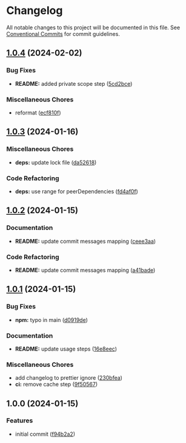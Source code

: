 # Changelog

All notable changes to this project will be documented in this file. See
[Conventional Commits](https://conventionalcommits.org) for commit guidelines.

## [1.0.4](https://github.com/rdeak/semantic-release-config/compare/v1.0.3...v1.0.4) (2024-02-02)


### Bug Fixes

* **README:** added private scope step ([5cd2bce](https://github.com/rdeak/semantic-release-config/commit/5cd2bce33069af1288f6f1b54427a541a9dfe481))


### Miscellaneous Chores

* reformat ([ecf810f](https://github.com/rdeak/semantic-release-config/commit/ecf810f548e252032126e87876055287ec4f6c58))

## [1.0.3](https://github.com/rdeak/semantic-release-config/compare/v1.0.2...v1.0.3) (2024-01-16)


### Miscellaneous Chores

* **deps:** update lock file ([da52618](https://github.com/rdeak/semantic-release-config/commit/da526189e04c8c8c3439f9ee54fb16081b756807))


### Code Refactoring

* **deps:** use range for peerDependencies ([fd4af0f](https://github.com/rdeak/semantic-release-config/commit/fd4af0fcacd759b276ee4da28afe0458ec87f939))

## [1.0.2](https://github.com/rdeak/semantic-release-config/compare/v1.0.1...v1.0.2) (2024-01-15)


### Documentation

* **README:** update commit messages mapping ([ceee3aa](https://github.com/rdeak/semantic-release-config/commit/ceee3aac7db1a0a6934532ba22a00949b9569a47))


### Code Refactoring

* **README:** update commit messages mapping ([a41bade](https://github.com/rdeak/semantic-release-config/commit/a41bade4358cf6daf62c25ea8b5dad3f89f3ae3f))

## [1.0.1](https://github.com/rdeak/semantic-release-config/compare/v1.0.0...v1.0.1) (2024-01-15)


### Bug Fixes

* **npm:** typo in main ([d0919de](https://github.com/rdeak/semantic-release-config/commit/d0919de22eb963efdf3cba2ce0b7621afc2bd4e6))


### Documentation

* **README:** update usage steps ([16e8eec](https://github.com/rdeak/semantic-release-config/commit/16e8eeca03cd30f213236e521bcf43c193b19445))


### Miscellaneous Chores

* add changelog to prettier ignore ([230bfea](https://github.com/rdeak/semantic-release-config/commit/230bfeaf58388eab5b27312b9f7aed8c5a8ac131))
* **ci:** remove cache step ([9f50567](https://github.com/rdeak/semantic-release-config/commit/9f5056798d26c9b062b9dbbeedfd50d6c5d5357d))

## 1.0.0 (2024-01-15)


### Features

* initial commit ([f94b2a2](https://github.com/rdeak/semantic-release-config/commit/f94b2a2be639ec5aef7917b8f244b6ea67ddaa9f))

